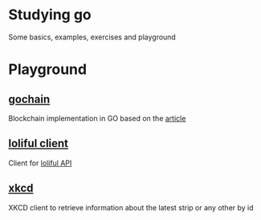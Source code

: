 # Studying go

Some basics, examples, exercises and playground

# Playground

## [gochain](./playground/gochain)

Blockchain implementation in GO based on the [article](https://hackernoon.com/learn-blockchains-by-building-one-117428612f46)

## [loliful client](./playground/loliful-api)

Client for [loliful API](https://loliful.io)

## [xkcd](./playground/xkcd)

XKCD client to retrieve information about the latest strip or any other by id

